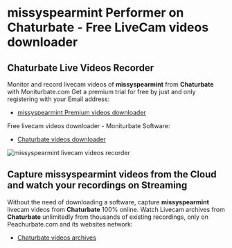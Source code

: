 # missyspearmint Performer on Chaturbate - Free LiveCam videos downloader

## Chaturbate Live Videos Recorder

Monitor and record livecam videos of **missyspearmint** from **Chaturbate** with Moniturbate.com
Get a premium trial for free by just and only registering with your Email address:
* [missyspearmint Premium videos downloader](https://moniturbate.com/request-demo-licence-key.html)

Free livecam videos downloader - Moniturbate Software:
* [Chaturbate videos downloader](https://moniturbate.com/moniturbate-download-software.html)

![missyspearmint livecam videos recorder](https://peachurnet.com/templates/moniturbate-software.png)


## Capture missyspearmint videos from the Cloud and watch your recordings on Streaming

Without the need of downloading a software, capture **missyspearmint** livecam videos from **Chaturbate** 100% online.
Watch Livecam archives from **Chaturbate** unlimitedly from thousands of existing recordings, only on Peachurbate.com and its websites network:
* [Chaturbate videos archives](https://peachurnet.com/)